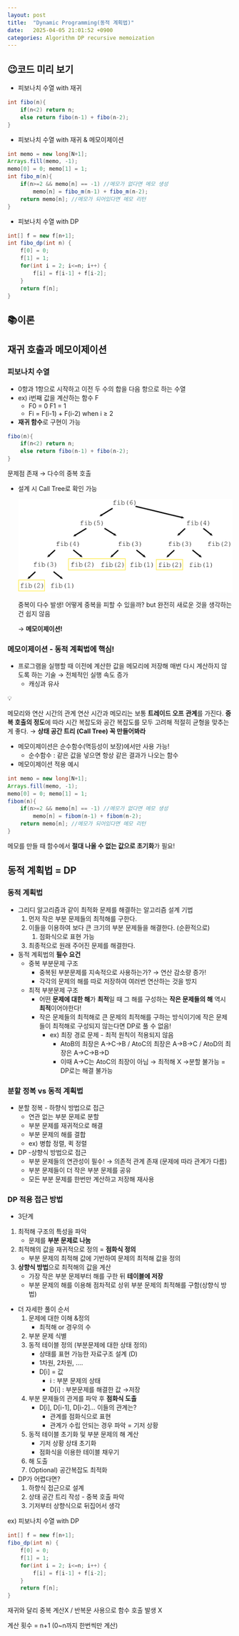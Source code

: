 ```yaml
---
layout: post
title:  "Dynamic Programming(동적 계획법)"
date:   2025-04-05 21:01:52 +0900
categories: Algorithm DP recursive memoization
---
```

## 😉코드 미리 보기


- 피보나치 수열 with 재귀

```java
int fibo(n){
    if(n<2) return n;
    else return fibo(n-1) + fibo(n-2);
}
```

- 피보나치 수열 with 재귀 & 메모이제이션

```java
int memo = new long[N+1];
Arrays.fill(memo, -1);
memo[0] = 0; memo[1] = 1;
int fibo_m(n){
    if(n>=2 && memo[n] == -1) //메모가 없다면 메모 생성
        memo[n] = fibo_m(n-1) + fibo_m(n-2);
    return memo[n]; //메모가 되어있다면 메모 리턴 
}
```

- 피보나치 수열 with DP

```java
int[] f = new f[n+1];
int fibo_dp(int n) {
    f[0] = 0;
    f[1] = 1;
    for(int i = 2; i<=n; i++) {
        f[i] = f[i-1] + f[i-2];
    }
    return f[n];
}
```

## 📚이론

## 재귀 호출과 메모이제이션

### **피보나치 수열**

- 0항과 1항으로 시작하고 이전 두 수의 합을 다음 항으로 하는 수열
- ex) i번째 값을 계산하는 함수 F
    - F0 = 0 F1 = 1
    - Fi = F(i-1) + F(i-2) when i ≥ 2
- **재귀 함수**로 구현이 가능

```java
fibo(n){
    if(n<2) return n;
    else return fibo(n-1) + fibo(n-2);
}
```

문제점 존재 → 다수의 중복 호출 

- 설계 시 Call Tree로 확인 가능
    
    ![image.png](/_posts/img/250405img.png)
    
    중복이 다수 발생!
    어떻게 중복을 피할 수 있을까? but 완전히 새로운 것을 생각하는 건 쉽지 않음
    
    → **메모이제이션!**
    

### **메모이제이션** - **동적 계획법에 핵심!**

- 프로그램을 실행할 때 이전에 계산한 값을 메모리에 저장해 매번 다시 계산하지 않도록 하는 기술 → 전체적인 실행 속도 증가
    - 캐싱과 유사

<aside>
💡

메모리와 연산 시간의 관계
연산 시간과 메모리는 보통 **트레이드 오프** **관계**를 가진다.
**중복 호출의 정도**에 따라 시간 복잡도와 공간 복잡도를 모두 고려해 
적절히 균형을 맞추는게 좋다. → **상태 공간 트리 (Call Tree) 꼭 만들어봐라** 

</aside>

- 메모이제이션은 순수함수(멱등성이 보장)에서만 사용 가능!
    - 순수함수 :  같은 값을 넣으면 항상 같은 결과가 나오는 함수
- 메모이제이션 적용 예시

```java
int memo = new long[N+1];
Arrays.fill(memo, -1);
memo[0] = 0; memo[1] = 1;
fibom(n){
    if(n>=2 && memo[n] == -1) //메모가 없다면 메모 생성
        memo[n] = fibom(n-1) + fibom(n-2);
    return memo[n]; //메모가 되어있다면 메모 리턴 
}
```

메모를 만들 때 함수에서 **절대 나올 수 없는 값으로 초기화**가 필요!

## 동적 계획법 = DP

### 동적 계획법

- 그리디 알고리즘과 같이 최적화 문제를 해결하는 알고리즘 설계 기법
    1. 먼저 작은 부분 문제들의 최적해를 구한다.
    2. 이들을 이용하여 보다 큰 크기의 부분 문제들을 해결한다. (순환적으로)
        1. 점화식으로 표현 가능
    3. 최종적으로 원래 주어진 문제를 해결한다.
- 동적 계획법의 **필수 요건**
    - 중복 부분문제 구조
        - 중복된 부분문제를 지속적으로 사용하는가? → 연산 감소량 증가!
        - 각각의 문제의 해를 따로 저장하여 여러번 연산하는 것을 방지
    - 최적 부분문제 구조
        - 어떤 **문제에 대한 해**가 **최적**일 때 그 해를 구성하는 **작은 문제들의 해** 역시 **최적**이어야한다!
        - 작은 문제들의 최적해로 큰 문제의 최적해를 구하는 방식이기에 작은 문제들이 최적해로 구성되지 않는다면 DP로 풀 수 없음!
            - ex) 최장 경로 문제 - 최적 원칙이 적용되지 않음
                - AtoB의 최장은 A→C→B / AtoC의 최장은 A→B→C / AtoD의 최장은 A→C→B→D
                - 이때 A→C는 AtoC의 최장이 아님 → 최적해 X →분할 불가능 = DP로는 해결 불가능

### 분할 정복 vs 동적 계획법

- 분할 정복 - 하향식 방법으로 접근
    - 연관 없는 부분 문제로 분할
    - 부분 문제를 재귀적으로 해결
    - 부분 문제의 해를 결합
    - ex) 병합 정렬, 퀵 정렬
- DP -상향식 방법으로 접근
    - 부분 문제들의 연관성이 필수! → 의존적 관계 존재 (문제에 따라 관계가 다름)
    - 부분 문제들이 더 작은 부분 문제를 공유
    - 모든 부분 문제를 한번만 계산하고 저장해 재사용

### DP 적용 접근 방법

- 3단계
1. 최적해 구조의 특성을 파악
    - 문제를 **부분 문제로 나눔**
2. 최적해의 값을 재귀적으로 정의 = **점화식 정의**
    - 부분 문제의 최적해 값에 기반하여 문제의 최적해 값을 정의
3. **상향식 방법**으로 최적해의 값을 계산
    - 가장 작은 부분 문제부터 해를 구한 뒤 **테이블에 저장**
    - 부분 문제의 해를 이용해 점차적로 상위 부분 문제의 최적해를 구함(상향식 방법)
- 더 자세한 풀이 순서
    1. 문제에 대한 이해 &정의
        - 최적해 or 경우의 수
    2. 부분 문제 식별
    3. 동적 테이블 정의 (부분문제에 대한 상태 정의)
        - 상태를 표현 가능한 자료구조 설계 (D)
        - 1차원, 2차원, ….
        - D[i] = 값
            - i : 부분 문제의 상태
            - D[i] : 부분문제를 해결한 값 →저장
    4. 부분 문제들의 관게를 파악 후 **점화식 도출**
        - D[i], D[i-1], D[i-2]… 이들의 관계는?
            - 관계를 점화식으로 표현
            - 관계가 수립 안되는 경우 파악 = 기저 상황
    5. 동적 테이블 초기화 및 부분 문제의 해 계산
        - 기저 상황 상태 초기화
        - 점화식을 이용한 테이블 채우기
    6. 해 도출
    7. (Optional) 공간복잡도 최적화
- DP가 어렵다면?
    1. 하향식 접근으로 설계
    2. 상태 공간 트리 작성 - 중복 호출 파악
    3. 기저부터 상향식으로 뒤집어서 생각

ex)  피보나치 수열 with DP

```java
int[] f = new f[n+1];
fibo_dp(int n) {
    f[0] = 0;
    f[1] = 1;
    for(int i = 2; i<=n; i++) {
        f[i] = f[i-1] + f[i-2];
    }
    return f[n];
}
```

재귀와 달리 중복 계산X  / 반복문 사용으로 함수 호출 발생 X

계산 횟수 = n+1 (0~n까지 한번씩만 계산)